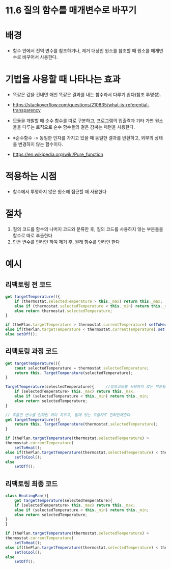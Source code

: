 # 11.6 질의 함수를 매개변수로 바꾸기 

# 배경
- 함수 안에서 전역 변수를 참조하거나, 제거 대상인 원소를 참조할 때 원소를 매개변수로 바꾸어서 사용한다.


# 기법을 사용할 때 나타나는 효과
- 똑같은 값을 건네면 매번 똑같은 결과를 내는 함수라서 다루기 쉽다(참조 투명성).
- https://stackoverflow.com/questions/210835/what-is-referential-transparency

-  모듈을 개발할 때 순수 함수를 따로 구분하고, 프로그램의 입출력과 기타 가변 원소들을 다루는 로직으로 순수 함수들의
겉은 감싸는 패턴을 사용한다. 
- ※순수함수 -> 동일한 인자를 가지고 있을 때 동일한 결과를 반환하고, 외부의 상태를 변경하지 않는 함수이다.  
- https://en.wikipedia.org/wiki/Pure_function

# 적용하는 시점
- 함수에서 투명하지 않은 원소에 접근할 때 사용한다

# 절차
1. 질의 코드를 함수의 나머지 코드와 분류한 후, 질의 코드를 사용하지 않는 부분들을 함수로 따로 추출한다
2. 만든 변수를 인라인 하여 제거 후, 원래 함수를 인라인 한다

# 예시

## 리팩토링 전 코드

```js
get targetTemperature(){
    if (thermostat.selectedTemperature > this._max) return this._max;
    else if (thermostat.selectedTemperature < this._min) return this._min;
    else return thermostat.selectedTemperature;
}

if (thePlan.targetTemperature > thermostat.currentTemperature) setToHeat();
else if(thePlan.targetTemperature < thermostat.currentTemperature) setToCool();
else setOff();

```
## 리팩토링 과정 코드

```js
get targetTemperature(){
    const selectedTemperature = thermostat.selectedTemperature; 
    return this. TargetTemperature(selectedTemperature); 
}

TargetTemperature(selectedTemperature){     //질의코드를 사용하지 않는 부분들은 함수로 만들어줌
    if (selectedTemperature> this._max) return this._max;
    else if (selectedTemperature < this._min) return this._min;
    else return selectedTemperature;
}
```

```js
// 추출한 변수를 인라인 하여 지우고, 밑에 있는 호출자도 인라인해준다
get targetTemperature(){ 
    return this. TargetTemperature(thermostat.selectedTemperature); 
}

if (thePlan.targetTemperature(thermostat.selectedTemperature) > 
thermostat.currentTemperature) 
    setToHeat();
else if(thePlan.targetTemperature(thermostat.selectedTemperature) < thermostat.currentTemperature) 
    setToCool();
else 
    setOff();

```

## 리팩토링 최종 코드

```js
class HeatingPan(){
    get TargetTemperature(selectedTemperature){     
    if (selectedTemperature> this._max) return this._max;
    else if (selectedTemperature < this._min) return this._min;
    else return selectedTemperature;
}
}

if (thePlan.targetTemperature(thermostat.selectedTemperature) > 
thermostat.currentTemperature) 
    setToHeat();
else if(thePlan.targetTemperature(thermostat.selectedTemperature) < thermostat.currentTemperature) 
    setToCool();
else 
    setOff();
```